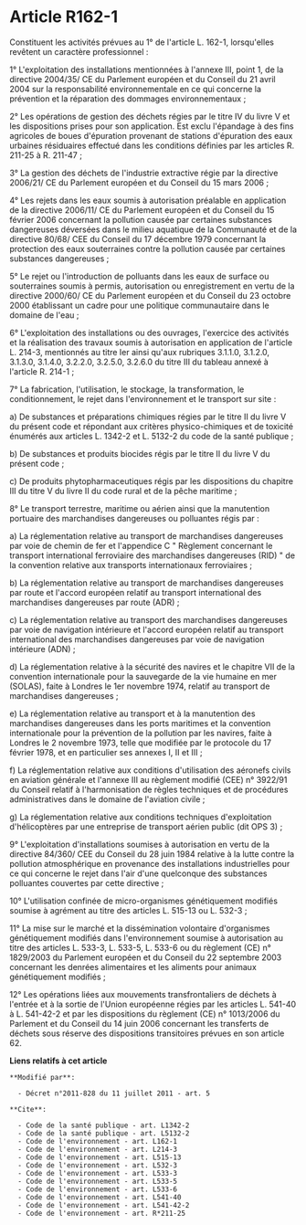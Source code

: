# Article R162-1

Constituent les activités prévues au 1° de l'article L. 162-1, lorsqu'elles revêtent un caractère professionnel : 

1° L'exploitation des installations mentionnées à l'annexe III, point 1, de la directive 2004/35/ CE du Parlement européen et
du Conseil du 21 avril 2004 sur la responsabilité environnementale en ce qui concerne la prévention et la réparation des
dommages environnementaux ; 

2° Les opérations de gestion des déchets régies par le titre IV du livre V et les dispositions prises pour son application.
Est exclu l'épandage à des fins agricoles de boues d'épuration provenant de stations d'épuration des eaux urbaines
résiduaires effectué dans les conditions définies par les articles R. 211-25 à R. 211-47 ; 

3° La gestion des déchets de l'industrie extractive régie par la directive 2006/21/ CE du Parlement européen et du Conseil du
15 mars 2006 ; 

4° Les rejets dans les eaux soumis à autorisation préalable en application de la directive 2006/11/ CE du Parlement européen
et du Conseil du 15 février 2006 concernant la pollution causée par certaines substances dangereuses déversées dans le milieu
aquatique de la Communauté et de la directive 80/68/ CEE du Conseil du 17 décembre 1979 concernant la protection des eaux
souterraines contre la pollution causée par certaines substances dangereuses ; 

5° Le rejet ou l'introduction de polluants dans les eaux de surface ou souterraines soumis à permis, autorisation ou
enregistrement en vertu de la directive 2000/60/ CE du Parlement européen et du Conseil du 23 octobre 2000 établissant un
cadre pour une politique communautaire dans le domaine de l'eau ; 

6° L'exploitation des installations ou des ouvrages, l'exercice des activités et la réalisation des travaux soumis à
autorisation en application de l'article L. 214-3, mentionnés au titre Ier ainsi qu'aux rubriques 3.1.1.0, 3.1.2.0, 3.1.3.0,
3.1.4.0, 3.2.2.0, 3.2.5.0, 3.2.6.0 du titre III du tableau annexé à l'article R. 214-1 ; 

7° La fabrication, l'utilisation, le stockage, la transformation, le conditionnement, le rejet dans l'environnement et le
transport sur site : 

a) De substances et préparations chimiques régies par le titre II du livre V du présent code et répondant aux critères
physico-chimiques et de toxicité énumérés aux articles L. 1342-2 et L. 5132-2 du code de la santé publique ; 

b) De substances et produits biocides régis par le titre II du livre V du présent code ; 

c) De produits phytopharmaceutiques régis par les dispositions du chapitre III du titre V du livre II du code rural et de la
pêche maritime ; 

8° Le transport terrestre, maritime ou aérien ainsi que la manutention portuaire des marchandises dangereuses ou polluantes
régis par : 

a) La réglementation relative au transport de marchandises dangereuses par voie de chemin de fer et l'appendice C " Règlement
concernant le transport international ferroviaire des marchandises dangereuses (RID) " de la convention relative aux
transports internationaux ferroviaires ; 

b) La réglementation relative au transport de marchandises dangereuses par route et l'accord européen relatif au transport
international des marchandises dangereuses par route (ADR) ; 

c) La réglementation relative au transport des marchandises dangereuses par voie de navigation intérieure et l'accord
européen relatif au transport international des marchandises dangereuses par voie de navigation intérieure (ADN) ; 

d) La réglementation relative à la sécurité des navires et le chapitre VII de la convention internationale pour la sauvegarde
de la vie humaine en mer (SOLAS), faite à Londres le 1er novembre 1974, relatif au transport de marchandises dangereuses ; 

e) La réglementation relative au transport et à la manutention des marchandises dangereuses dans les ports maritimes et la
convention internationale pour la prévention de la pollution par les navires, faite à Londres le 2 novembre 1973, telle que
modifiée par le protocole du 17 février 1978, et en particulier ses annexes I, II et III ; 

f) La réglementation relative aux conditions d'utilisation des aéronefs civils en aviation générale et l'annexe III au
règlement modifié (CEE) n° 3922/91 du Conseil relatif à l'harmonisation de règles techniques et de procédures administratives
dans le domaine de l'aviation civile ; 

g) La réglementation relative aux conditions techniques d'exploitation d'hélicoptères par une entreprise de transport aérien
public (dit OPS 3) ; 

9° L'exploitation d'installations soumises à autorisation en vertu de la directive 84/360/ CEE du Conseil du 28 juin 1984
relative à la lutte contre la pollution atmosphérique en provenance des installations industrielles pour ce qui concerne le
rejet dans l'air d'une quelconque des substances polluantes couvertes par cette directive ; 

10° L'utilisation confinée de micro-organismes génétiquement modifiés soumise à agrément au titre des articles L. 515-13 ou
L. 532-3 ; 

11° La mise sur le marché et la dissémination volontaire d'organismes génétiquement modifiés dans l'environnement soumise à
autorisation au titre des articles L. 533-3, L. 533-5, L. 533-6 ou du règlement (CE) n° 1829/2003 du Parlement européen et du
Conseil du 22 septembre 2003 concernant les denrées alimentaires et les aliments pour animaux génétiquement modifiés ; 

12° Les opérations liées aux mouvements transfrontaliers de déchets à l'entrée et à la sortie de l'Union européenne régies
par les articles L. 541-40 à L. 541-42-2 et par les dispositions du règlement (CE) n° 1013/2006 du Parlement et du Conseil du
14 juin 2006 concernant les transferts de déchets sous réserve des dispositions transitoires prévues en son article 62.

**Liens relatifs à cet article**

	**Modifié par**:

	  - Décret n°2011-828 du 11 juillet 2011 - art. 5

	**Cite**:

	  - Code de la santé publique - art. L1342-2
	  - Code de la santé publique - art. L5132-2
	  - Code de l'environnement - art. L162-1
	  - Code de l'environnement - art. L214-3
	  - Code de l'environnement - art. L515-13
	  - Code de l'environnement - art. L532-3
	  - Code de l'environnement - art. L533-3
	  - Code de l'environnement - art. L533-5
	  - Code de l'environnement - art. L533-6
	  - Code de l'environnement - art. L541-40
	  - Code de l'environnement - art. L541-42-2
	  - Code de l'environnement - art. R*211-25
